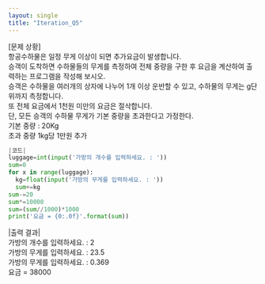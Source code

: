 ```yaml
---
layout: single
title: "Iteration_Q5"
---
```


[문제 상황]<br>
항공수하물은 일정 무게 이상이 되면 추가요금이 발생합니다.<br>
승객이 도착하면 수하물들의 무게를 측정하여 전체 중량을 구한 후 요금을 계산하여 출력하는 프로그램을 작성해 보시오.<br>
승객은 수하물을 여러개의 상자에 나누어 1개 이상 운반할 수 있고, 수하물의 무게는 g단위까지 측정합니다.<br>
또 전체 요금에서 1천원 미만의 요금은 절삭합니다.<br>
단, 모든 승객의 수하물 무게가 기본 중량을 초과한다고 가정한다.<br>
기본 중량 : 20Kg<br>
초과 중량 1kg당 1만원 추가

~~~python
|코드|
luggage=int(input('가방의 개수를 입력하세요. : '))
sum=0
for x in range(luggage):
  kg=float(input('가방의 무게를 입력하세요. : '))
  sum+=kg
sum-=20
sum*=10000
sum=(sum//1000)*1000
print('요금 = {0:.0f}'.format(sum))
~~~

|출력 결과|<br>
가방의 개수를 입력하세요. : 2<br>
가방의 무게를 입력하세요. : 23.5<br>
가방의 무게를 입력하세요. : 0.369<br>
요금 = 38000
